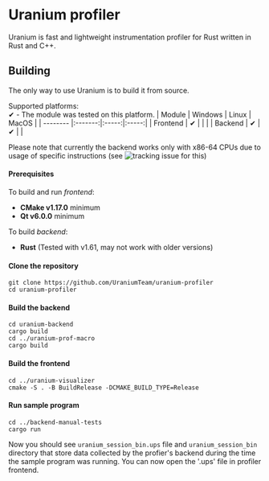 # Uranium profiler
Uranium is fast and lightweight instrumentation profiler for Rust written in Rust and C++.

## Building
The only way to use Uranium is to build it from source.

Supported platforms:<br>
✔ - The module was tested on this platform.
|  Module  | Windows | Linux | MacOS |
| -------- |:-------:|:-----:|:-----:|
| Frontend | ✔       |       |       |
| Backend  | ✔       | ✔     |       |

Please note that currently the backend works only with x86-64 CPUs due to usage of specific instructions (see ![tracking issue for this](https://github.com/UraniumTeam/uranium-profiler/issues/11))

#### Prerequisites
To build and run *frontend*:
 - **CMake v1.17.0** minimum
 - **Qt v6.0.0** minimum

To build *backend*:
 - **Rust** (Tested with v1.61, may not work with older versions)

#### Clone the repository
```shell
git clone https://github.com/UraniumTeam/uranium-profiler
cd uranium-profiler
```
#### Build the backend
```shell
cd uranium-backend
cargo build
cd ../uranium-prof-macro
cargo build
```
#### Build the frontend
```shell
cd ../uranium-visualizer
cmake -S . -B BuildRelease -DCMAKE_BUILD_TYPE=Release
```
#### Run sample program
```shell
cd ../backend-manual-tests
cargo run
```
Now you should see `uranium_session_bin.ups` file and `uranium_session_bin` directory that store data collected by the profier's backend during
the time the sample program was running. You can now open the '.ups' file in profiler frontend.
